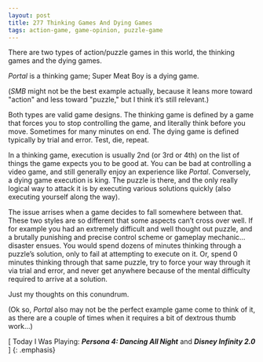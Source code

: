 ```yaml
---
layout: post
title: 277 Thinking Games And Dying Games
tags: action-game, game-opinion, puzzle-game
---
```

There are two types of action/puzzle games in this world, the thinking games and the dying games.

*Portal* is a thinking game; Super Meat Boy is a dying game.

(*SMB* might not be the best example actually, because it leans more toward "action" and less toward "puzzle," but I think it’s still relevant.)

Both types are valid game designs.  The thinking game is defined by a game that forces you to stop controlling the game, and literally think before you move.  Sometimes for many minutes on end.  The dying game is defined typically by trial and error.  Test, die, repeat.

In a thinking game, execution is usually 2nd (or 3rd or 4th) on the list of things the game expects you to be good at. You can be bad at controlling a video game, and still generally enjoy an experience like *Portal*.  Conversely, a dying game execution is king.  The puzzle is there, and the only really logical way to attack it is by executing various solutions quickly (also executing yourself along the way).

The issue arrises when a game decides to fall somewhere between that.  These two styles are so different that some aspects can’t cross over well.  If for example you had an extremely difficult and well thought out puzzle, and a brutally punishing and precise control scheme or gameplay mechanic… disaster ensues.  You would spend dozens of minutes thinking through a puzzle’s solution, only to fail at attempting to execute on it.  Or, spend 0 minutes thinking through that same puzzle, try to force your way through it via trial and error, and never get anywhere because of the mental difficulty required to arrive at a solution.

Just my thoughts on this conundrum.

(Ok so, *Portal* also may not be the perfect example game come to think of it, as there are a couple of times when it requires a bit of dextrous thumb work…)

[ Today I Was Playing: ***Persona 4: Dancing All Night*** and ***Disney Infinity 2.0*** ]
{: .emphasis}

